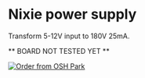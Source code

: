 # Nixie power supply

Transform 5-12V input to 180V 25mA.

** BOARD NOT TESTED YET **

<a href="https://oshpark.com/shared_projects/xFiD4IsX"><img src="https://oshpark.com/assets/badge-5b7ec47045b78aef6eb9d83b3bac6b1920de805e9a0c227658eac6e19a045b9c.png" alt="Order from OSH Park"></img></a>
